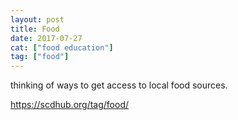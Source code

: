 ```yaml
---
layout: post
title: Food
date: 2017-07-27
cat: ["food education"]
tag: ["food"]
---
```


thinking of ways to get access to local food sources.

https://scdhub.org/tag/food/